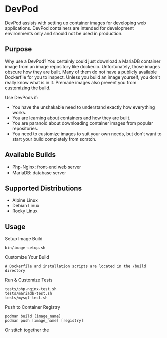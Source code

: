 # DevPod

DevPod assists with setting up container images for developing web applications. DevPod containers are intended for development environments only and should not be used in production.

## Purpose

Why use a DevPod? You certainly could just download a MariaDB container image from an image repository like docker.io. Unfortunately, those images obscure how they are built. Many of them do not have a publicly available Dockerfile for you to inspect. Unless you build an image yourself, you don't really know what is in it. Premade images also prevent you from customizing the build.

Use DevPods if:
- You have the unshakable need to understand exactly how everything works.
- You are learning about containers and how they are built.
- You are paranoid about downloading container images from popular repositories.
- You need to customize images to suit your own needs, but don't want to start your build completely from scratch.

## Available Builds

- Php-Nginx: front-end web server
- MariaDB: database server

## Supported Distributions

- Alpine Linux
- Debian Linux
- Rocky Linux

## Usage

Setup Image Build
```
bin/image-setup.sh
```

Customize Your Build
```
# Dockerfile and installation scripts are located in the /build directory
```

Run & Customize Tests
```
tests/php-nginx-test.sh
tests/mariadb-test.sh
tests/mysql-test.sh
```

Push to Container Registry
```
podman build [image_name]
podman push [image_name] [registry]
```


Or stitch together the 